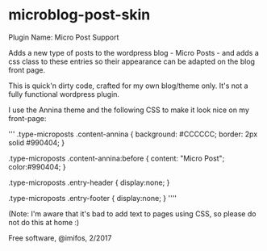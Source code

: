 # microblog-post-skin

Plugin Name: Micro Post Support

Adds a new type of posts to the wordpress blog - Micro Posts - and adds a css class
to these entries so their appearance can be adapted on the blog front page.

This is quick'n dirty code, crafted for my own blog/theme only. It's not a
fully functional wordpress plugin.

I use the Annina theme and the following CSS to make it look nice on my front-page:

'''
.type-microposts .content-annina {
background: #CCCCCC;
border: 2px solid #990404;
}

.type-microposts .content-annina:before {
content: "Micro Post";
color:#990404;
}

.type-microposts .entry-header {
display:none;
}

.type-microposts .entry-footer {
display:none;
}
''''

(Note: I'm aware that it's bad to add text to pages using CSS, so please do not do this at home :)

Free software, @imifos, 2/2017

